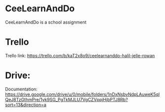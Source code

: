 # CeeLearnAndDo
CeeLearnAndDo is a school  assignment

# Trello
Trello link: https://trello.com/b/kaT2x8o9/ceelearnanddo-halil-jelle-rowan

# Drive:

Documentation:
https://drive.google.com/drive/u/0/mobile/folders/1nDxNsbvNdpLAuweK5qlQeJ8TzGthmPre/1yk9SG_PgTkMJLU7VgCZVppjHjbPTJ8Rb?sort=13&direction=a
